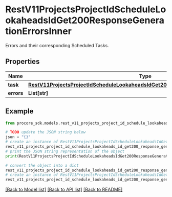 # RestV11ProjectsProjectIdScheduleLookaheadsIdGet200ResponseGenerationErrorsInner

Errors and their corresponding Scheduled Tasks.

## Properties

Name | Type | Description | Notes
------------ | ------------- | ------------- | -------------
**task** | [**RestV11ProjectsProjectIdScheduleLookaheadsIdGet200ResponseGenerationErrorsInnerTask**](RestV11ProjectsProjectIdScheduleLookaheadsIdGet200ResponseGenerationErrorsInnerTask.md) |  | [optional] 
**errors** | **List[str]** |  | [optional] 

## Example

```python
from procore_sdk.models.rest_v11_projects_project_id_schedule_lookaheads_id_get200_response_generation_errors_inner import RestV11ProjectsProjectIdScheduleLookaheadsIdGet200ResponseGenerationErrorsInner

# TODO update the JSON string below
json = "{}"
# create an instance of RestV11ProjectsProjectIdScheduleLookaheadsIdGet200ResponseGenerationErrorsInner from a JSON string
rest_v11_projects_project_id_schedule_lookaheads_id_get200_response_generation_errors_inner_instance = RestV11ProjectsProjectIdScheduleLookaheadsIdGet200ResponseGenerationErrorsInner.from_json(json)
# print the JSON string representation of the object
print(RestV11ProjectsProjectIdScheduleLookaheadsIdGet200ResponseGenerationErrorsInner.to_json())

# convert the object into a dict
rest_v11_projects_project_id_schedule_lookaheads_id_get200_response_generation_errors_inner_dict = rest_v11_projects_project_id_schedule_lookaheads_id_get200_response_generation_errors_inner_instance.to_dict()
# create an instance of RestV11ProjectsProjectIdScheduleLookaheadsIdGet200ResponseGenerationErrorsInner from a dict
rest_v11_projects_project_id_schedule_lookaheads_id_get200_response_generation_errors_inner_from_dict = RestV11ProjectsProjectIdScheduleLookaheadsIdGet200ResponseGenerationErrorsInner.from_dict(rest_v11_projects_project_id_schedule_lookaheads_id_get200_response_generation_errors_inner_dict)
```
[[Back to Model list]](../README.md#documentation-for-models) [[Back to API list]](../README.md#documentation-for-api-endpoints) [[Back to README]](../README.md)


